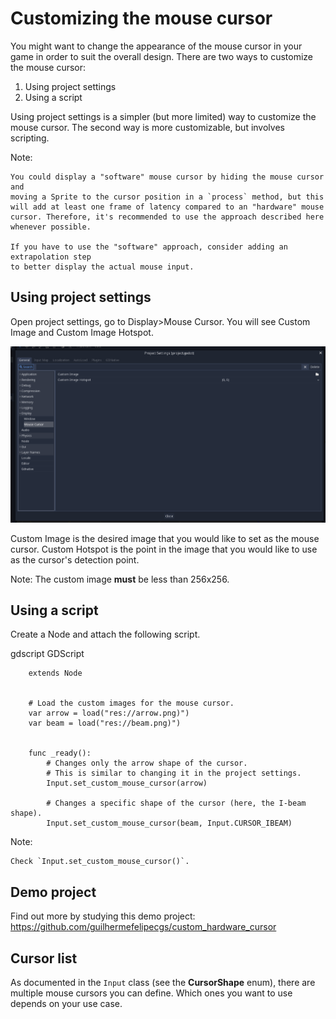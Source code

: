 

Customizing the mouse cursor
============================

You might want to change the appearance of the mouse cursor in your game in order to suit the overall design. There are two ways to customize the mouse cursor:

1. Using project settings
2. Using a script

Using project settings is a simpler (but more limited) way to customize the mouse cursor. The second way is more customizable, but involves scripting.

Note:


    You could display a "software" mouse cursor by hiding the mouse cursor and
    moving a Sprite to the cursor position in a `process` method, but this
    will add at least one frame of latency compared to an "hardware" mouse
    cursor. Therefore, it's recommended to use the approach described here
    whenever possible.

    If you have to use the "software" approach, consider adding an extrapolation step
    to better display the actual mouse input.

Using project settings
----------------------

Open project settings, go to Display>Mouse Cursor. You will see Custom Image and Custom Image Hotspot.

![](img/cursor_project_settings.png)

Custom Image is the desired image that you would like to set as the mouse cursor.
Custom Hotspot is the point in the image that you would like to use as the cursor's detection point.

Note:
 The custom image **must** be less than 256x256.

Using a script
--------------

Create a Node and attach the following script.

gdscript GDScript

```
    extends Node


    # Load the custom images for the mouse cursor.
    var arrow = load("res://arrow.png)")
    var beam = load("res://beam.png)")


    func _ready():
        # Changes only the arrow shape of the cursor.
        # This is similar to changing it in the project settings.
        Input.set_custom_mouse_cursor(arrow)

        # Changes a specific shape of the cursor (here, the I-beam shape).
        Input.set_custom_mouse_cursor(beam, Input.CURSOR_IBEAM)
```

Note:

    Check `Input.set_custom_mouse_cursor()`.


Demo project
------------

Find out more by studying this demo project:
https://github.com/guilhermefelipecgs/custom_hardware_cursor

Cursor list
-----------

As documented in the `Input` class (see the **CursorShape** enum), there are multiple mouse cursors you can define. Which ones you want to use depends on your use case.
